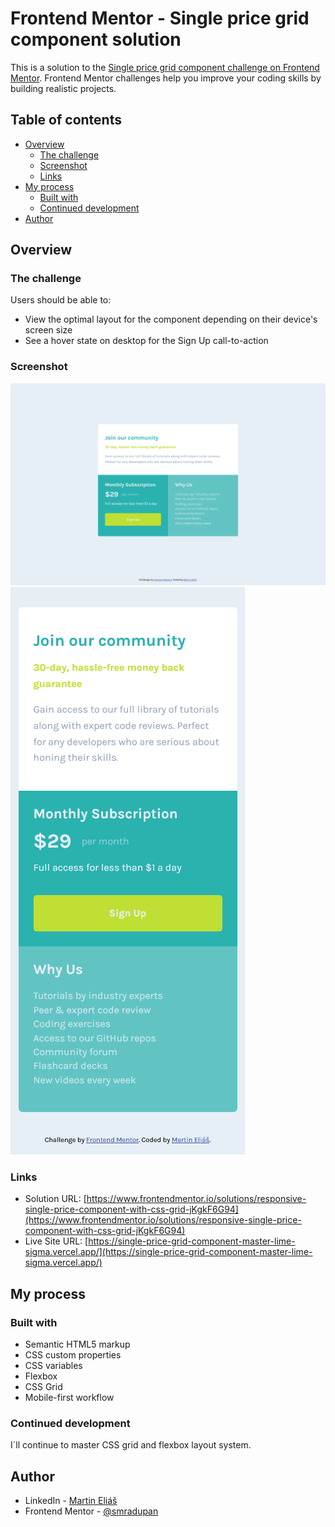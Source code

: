 # Frontend Mentor - Single price grid component solution

This is a solution to the [Single price grid component challenge on Frontend Mentor](https://www.frontendmentor.io/challenges/single-price-grid-component-5ce41129d0ff452fec5abbbc). Frontend Mentor challenges help you improve your coding skills by building realistic projects. 

## Table of contents

- [Overview](#overview)
  - [The challenge](#the-challenge)
  - [Screenshot](#screenshot)
  - [Links](#links)
- [My process](#my-process)
  - [Built with](#built-with)
  - [Continued development](#continued-development)
- [Author](#author)

## Overview

### The challenge

Users should be able to:

- View the optimal layout for the component depending on their device's screen size
- See a hover state on desktop for the Sign Up call-to-action

### Screenshot

![assets/img/1440px.png](assets/img/1440px.png)
![assets/img/375px.png](assets/img/375px.png)

### Links

- Solution URL: [https://www.frontendmentor.io/solutions/responsive-single-price-component-with-css-grid-jKgkF6G94](https://www.frontendmentor.io/solutions/responsive-single-price-component-with-css-grid-jKgkF6G94)
- Live Site URL: [https://single-price-grid-component-master-lime-sigma.vercel.app/](https://single-price-grid-component-master-lime-sigma.vercel.app/)

## My process

### Built with

- Semantic HTML5 markup
- CSS custom properties
- CSS variables
- Flexbox
- CSS Grid
- Mobile-first workflow

### Continued development

I´ll continue to master CSS grid and flexbox layout system.

## Author

- LinkedIn - [Martin Eliáš](https://www.linkedin.com/in/martin-eli%C3%A1%C5%A1-455550209/)
- Frontend Mentor - [@smradupan](https://www.frontendmentor.io/profile/smradupan)
